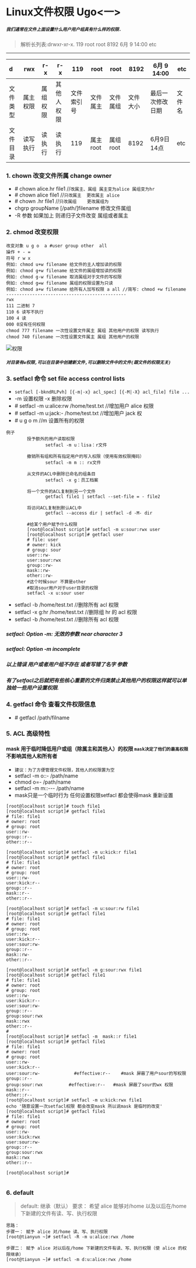 Linux文件权限 Ugo<一>
===
##### `我们通常在文件上面设置什么用户用户组具有什么样的权限.`
> 解析长列表:drwxr-xr-x. 119 root root 8192 6月   9 14:00 etc
-----
|d       |rwx   |r-x     |r-x      |119      |root       |root         |8192   |6月   9 14:00   |etc |
|:-------|------|--------|---------|---------|-----------|-------------|-------|----------------|----|
|文件类型|属主权限|属组权限|其他人权限|文件索引号|文件属主    |文件属组     |文件大小|最后一次修改日期|文件名|
|文件目录|读写执行|读执行  |读执行    |119      |属主root   |属组root     |8192    |6月9日 14点    |etc  |
### 1. chown 改变文件所属 change owner
* \# chown alice.hr file1   //`改属主、属组 属主变为alice 属组变为hr `
* \# chown alice file1    //`只改属主  更改属主 alice`  
* \# chown .hr file1    //`只改属组    更改属组为`
* chgrp groupName [/path/]filename  修改文件属组
* -R 参数  如果加上 则递归子文件改变  属组或者属主
### 2. chmod 改变权限
``` shell
改变对象 u g o  a #user group other  all  
操作 + - =
符号 r w x
例如: chmod u+w filename 给文件的主人增加读的权限
例如: chmod g+w filename 给文件的属组增加读的权限
例如: chmod g-w filename 取消属组对于文件的写权限
例如: chmod g=w filename 属组的权限设置为只读
例如: chmod a+w filename 给所有人加写权限 a all //简写: chmod +w filename
----------------------------------------------
rwx 
111 二进制 7
110 6 读写不执行
100 4 读
000 0没有任何权限
chmod 777 filename 一次性设置文件属主 属组 其他用户的权限 读写执行
chmod 740 filename 一次性设置文件属主 属组 其他用户的权限 
```
![权限](/Image/解释.png)
##### `对目录有w权限,可以在目录中创建新文件,可以删除文件中的文件(跟文件的权限无关)`
### 3. setfacl 命令 set file access control lists
* `setfacl [-bkndRLPvh] [{-m|-x} acl_spec] [{-M|-X} acl_file] file ...`
* -m 设置权限 -x 删除权限
* \# setfacl -m u:alice:rw /home/test.txt  //增加用户 alice 权限
* \# setfacl -m u:jack:- /home/test.txt   //增加用户 jack 权
* \# u g o m //m  设置所有的权限
```shell
例子
        授予额外的用户读取权限
               setfacl -m u：lisa：r文件

        撤销所有组和所有指定用户的写入权限（使用有效权限掩码）
               setfacl -m m :: rx文件

        从文件的ACL中删除已命名的组条目
               setfacl -x g：员工档案

        将一个文件的ACL复制到另一个文件
               getfacl file1 | setfacl --set-file = - file2

        将访问ACL复制到默认ACL中
               getfacl --access dir | setfacl -d -M- dir
               
        #给某个用户赋予什么权限               
        [root@localhost script]# setfacl -m u:sour:rwx user
        [root@localhost script]# getfacl user
        # file: user
        # owner: kick
        # group: sour
        user::rw-
        user:sour:rwx
        group::rw-
        mask::rw-
        other::rw-
        #这个时候sour 不算是other
        #取消sour用户对于user目录的权限
        setfacl -x u:sour user
```
* setfacl -b /home/test.txt    //删除所有 acl 权限 
* setfacl -x g:hr /home/test.txt    //删除组 hr 的 acl 权限 
* setfacl -b /home/test.txt    //删除所有 acl 权限 

##### setfacl: Option -m: 无效的参数 near character 3
##### setfacl: Option -m incomplete
##### 以上错误 用户或者用户组不存在 或者写错了名字 参数

##### 有了setfacl之后就把有些核心重要的文件归类禁止其他用户的权限这样就可以单独给一些用户设置权限.

### 4. getfacl 命令 查看文件权限信息
* \# getfacl /path/filname
### 5. ACL 高级特性 
#### mask 用于临时降低用户或组（除属主和其他人）的权限 `mask决定了他们的最高权限`   不影响其他人和所有者 
* `建议：为了方便管理文件权限，其他人的权限置为空 `
* setfacl -m o::- /path/name 
* chmod o=- /path/name
* setfacl -m m::--- /path/name
* mask只是一个临时行为 任何设置权限setfacl 都会使得mask 重新设置  
``` Shell
[root@localhost script]# touch file1
[root@localhost script]# getfacl file1
# file: file1
# owner: root
# group: root
user::rw-
group::r--
other::r--

[root@localhost script]# setfacl -m u:kick:r file1 
[root@localhost script]# getfacl file1 
# file: file1
# owner: root
# group: root
user::rw-
user:kick:r--
group::r--
mask::r--
other::r--

[root@localhost script]# setfacl -m u:sour:rw file1 
[root@localhost script]# getfacl file1
# file: file1
# owner: root
# group: root
user::rw-
user:kick:r--
user:sour:rw-
group::r--
mask::rw-
other::r--

[root@localhost script]# setfacl -m g:sour:rwx file1 
[root@localhost script]# getfacl file1 
# file: file1
# owner: root
# group: root
user::rw-
user:kick:r--
user:sour:rw-
group::r--
group:sour:rwx
mask::rwx
other::r--
#
[root@localhost script]# setfacl -m  mask::r file1 
[root@localhost script]# getfacl file1 
# file: file1
# owner: root
# group: root
user::rw-
user:kick:r--
user:sour:rw-			  #effective:r--    #mask 屏蔽了用户sour的写权限
group::r--
group:sour:rwx			#effective:r--   #mask 屏蔽了sour的wx 权限 
mask::r--
other::r--
[root@localhost script]# setfacl -m u:kick:rwx file1  
echo '随意设置一次setfacl权限 都会改变mask 所以说mask 是临时的改变'
[root@localhost script]# getfacl file1 
# file: file1
# owner: root
# group: root
user::rw-
user:kick:rwx
user:sour:rw-
group::r--
group:sour:rwx
mask::rwx
other::r--

[root@localhost script]# 


```
### 6. default

>default: 继承（默认） 
    要求： 希望 alice 能够对/home 以及以后在/home 下新建的文件有读、写、执行权限 
    
    思路： 
    步骤一： 赋予 alice 对/home 读、写、执行权限 
    [root@tianyun ~]# setfacl -R -m u:alice:rwx /home 
       
    步骤二： 赋予 alice 对以后在/home 下新建的文件有读、写、执行权限（使 alice 的权限继承） 
    [root@tianyun ~]# setfacl -m d:u:alice:rwx /home
